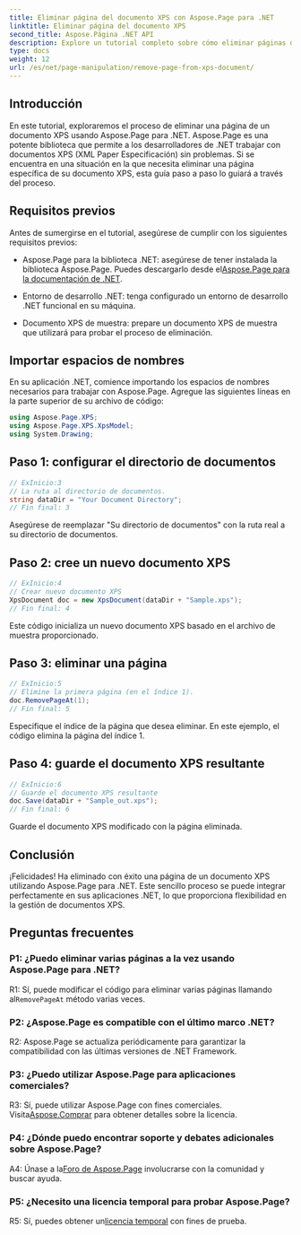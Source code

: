 ```yaml
---
title: Eliminar página del documento XPS con Aspose.Page para .NET
linktitle: Eliminar página del documento XPS
second_title: Aspose.Página .NET API
description: Explore un tutorial completo sobre cómo eliminar páginas de documentos XPS usando Aspose.Page para .NET. Conozca el proceso paso a paso, los requisitos previos y las preguntas frecuentes para una manipulación de documentos perfecta.
type: docs
weight: 12
url: /es/net/page-manipulation/remove-page-from-xps-document/
---
```

## Introducción

En este tutorial, exploraremos el proceso de eliminar una página de un documento XPS usando Aspose.Page para .NET. Aspose.Page es una potente biblioteca que permite a los desarrolladores de .NET trabajar con documentos XPS (XML Paper Especificación) sin problemas. Si se encuentra en una situación en la que necesita eliminar una página específica de su documento XPS, esta guía paso a paso lo guiará a través del proceso.

## Requisitos previos

Antes de sumergirse en el tutorial, asegúrese de cumplir con los siguientes requisitos previos:

-  Aspose.Page para la biblioteca .NET: asegúrese de tener instalada la biblioteca Aspose.Page. Puedes descargarlo desde el[Aspose.Page para la documentación de .NET](https://reference.aspose.com/page/net/).

- Entorno de desarrollo .NET: tenga configurado un entorno de desarrollo .NET funcional en su máquina.

- Documento XPS de muestra: prepare un documento XPS de muestra que utilizará para probar el proceso de eliminación.

## Importar espacios de nombres

En su aplicación .NET, comience importando los espacios de nombres necesarios para trabajar con Aspose.Page. Agregue las siguientes líneas en la parte superior de su archivo de código:

```csharp
using Aspose.Page.XPS;
using Aspose.Page.XPS.XpsModel;
using System.Drawing;
```

## Paso 1: configurar el directorio de documentos

```csharp
// ExInicio:3
// La ruta al directorio de documentos.
string dataDir = "Your Document Directory";
// Fin final: 3
```

Asegúrese de reemplazar "Su directorio de documentos" con la ruta real a su directorio de documentos.

## Paso 2: cree un nuevo documento XPS

```csharp
// ExInicio:4
// Crear nuevo documento XPS
XpsDocument doc = new XpsDocument(dataDir + "Sample.xps");
// Fin final: 4
```

Este código inicializa un nuevo documento XPS basado en el archivo de muestra proporcionado.

## Paso 3: eliminar una página

```csharp
// ExInicio:5
// Elimine la primera página (en el índice 1).
doc.RemovePageAt(1);
// Fin final: 5
```

Especifique el índice de la página que desea eliminar. En este ejemplo, el código elimina la página del índice 1.

## Paso 4: guarde el documento XPS resultante

```csharp
// ExInicio:6
// Guarde el documento XPS resultante
doc.Save(dataDir + "Sample_out.xps");
// Fin final: 6
```

Guarde el documento XPS modificado con la página eliminada.

## Conclusión

¡Felicidades! Ha eliminado con éxito una página de un documento XPS utilizando Aspose.Page para .NET. Este sencillo proceso se puede integrar perfectamente en sus aplicaciones .NET, lo que proporciona flexibilidad en la gestión de documentos XPS.

## Preguntas frecuentes

### P1: ¿Puedo eliminar varias páginas a la vez usando Aspose.Page para .NET?

R1: Sí, puede modificar el código para eliminar varias páginas llamando al`RemovePageAt` método varias veces.

### P2: ¿Aspose.Page es compatible con el último marco .NET?

R2: Aspose.Page se actualiza periódicamente para garantizar la compatibilidad con las últimas versiones de .NET Framework.

### P3: ¿Puedo utilizar Aspose.Page para aplicaciones comerciales?

 R3: Sí, puede utilizar Aspose.Page con fines comerciales. Visita[Aspose.Comprar](https://purchase.aspose.com/buy) para obtener detalles sobre la licencia.

### P4: ¿Dónde puedo encontrar soporte y debates adicionales sobre Aspose.Page?

 A4: Únase a la[Foro de Aspose.Page](https://forum.aspose.com/c/page/39) involucrarse con la comunidad y buscar ayuda.

### P5: ¿Necesito una licencia temporal para probar Aspose.Page?

 R5: Sí, puedes obtener un[licencia temporal](https://purchase.aspose.com/temporary-license/) con fines de prueba.